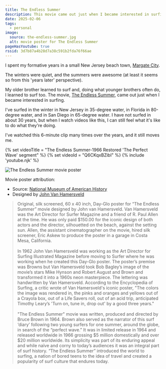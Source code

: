 ```yaml
---
title: The Endless Summer
description: This movie came out just when I became interested in surfing. This clip still moves me.
date: 2025-02-06
tags:
  - personal
image:
  source: the-endless-summer.jpg
  alt: movie poster for The Endless Summer
pageHasYoutube: true
rssid: 3d7b87a4b28d7a38c591b2fda76f66ae
---
```


I spent my formative years in a small New Jersey beach town, [Margate City](https://en.wikipedia.org/wiki/Margate_City,_New_Jersey).

The winters were quiet, and the summers were awesome (at least it seems so from this 'years later' perspective).

My older brother learned to surf and, doing what younger brothers often do, I learned to surf too. The movie, [The Endless Summer](https://en.wikipedia.org/wiki/The_Endless_Summer), came out just when I became interested in surfing.

I've surfed in the winter in New Jersey in 35-degree water, in Florida in 80-degree water, and in San Diego in 65-degree water. I have not surfed in about 30 years, but when I watch videos like this, I can still feel what it's like to do what they're doing.

I've watched this 6-minute clip many times over the years, and it still moves me.

{% set videoTitle = "The Endless Summer-1966 Restored 'The Perfect Wave' segment" %}
{% set videoId = "Q6CKqxBZibI" %}
{% include 'youtube.njk' %}

![The Endless Summer movie poster](/assets/img/the-endless-summer.jpg)

Movie poster attribution:

- Source: [National Museum of American History](https://www.si.edu/object/original-poster-endless-summer-created-john-van-hamersveld:nmah_1761100)
- Designed by [John Van Hamersveld](https://en.wikipedia.org/wiki/John_Van_Hamersveld)

> Original, silk screened, 60 x 40 inch, Day-Glo poster for “The Endless Summer” movie designed by John van Hamersveld. Van Hamersveld was the Art Director for Surfer Magazine and a friend of R. Paul Allen at the time. He was only paid $150.00 for the iconic design of both actors and the director, silhouetted on the beach, against the setting sun. Allen, the assistant cinematographer on the movie, hired silk screener, Eric Askew to produce the poster in a garage in Costa Mesa, California.<br><br>
> In 1962 John Van Hamersveld was working as the Art Director for Surfing Illustrated Magazine before moving to Surfer where he was working when he created this Day-Glo poster. The poster’s premise was Browns but Van Hamersveld took Bob Bagley’s image of the movie’s stars Mike Hynson and Robert August and Brown and transformed it into a 1960s neon masterpiece. The lettering was handwritten by Van Hamersveld. According to the Encyclopedia of Surfing, a critic wrote of Van Hamersveld's iconic poster, "The colors the image was rendered in, the pinks and oranges and yellows out of a Crayola box, out of a Life Savers roll, out of an acid trip, anticipated Timothy Leary’s 'Turn on, tune in, drop out' by a good three years."<br><br>
> "The Endless Summer" movie was written, produced and directed by Bruce Brown in 1964. Brown also served as the narrator of this surf ‘diary’ following two young surfers for one summer, around the globe, in search of the “perfect wave.” It was in limited release in 1964 and released worldwide in 1966 grossing $5 million domestically and over $20 million worldwide. Its simplicity was part of its enduring appeal and while naïve and corny to today’s audiences it was an integral part of surf history. “The Endless Summer” introduced the world to surfing, a nation of bored teens to the idea of travel and created a popularity of surf culture that endures today.
